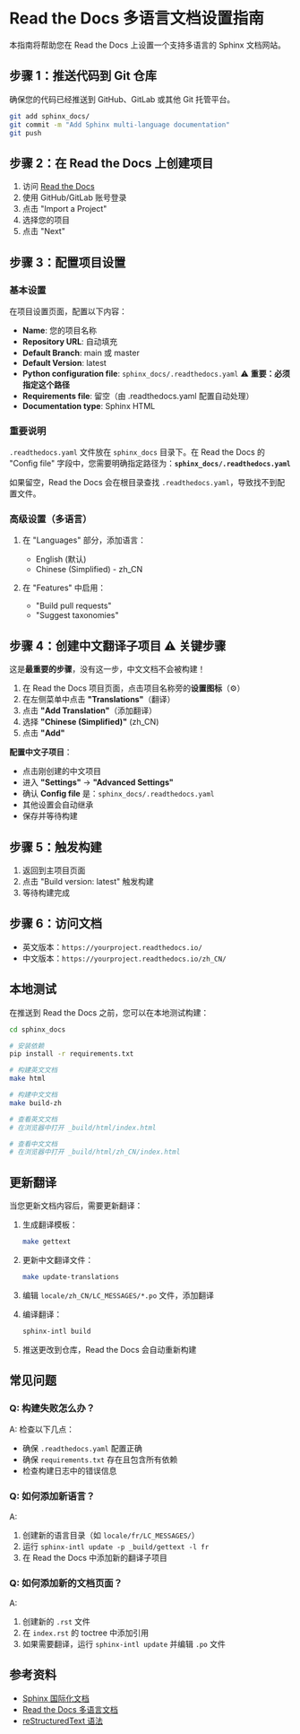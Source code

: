 # Read the Docs 多语言文档设置指南

本指南将帮助您在 Read the Docs 上设置一个支持多语言的 Sphinx 文档网站。

## 步骤 1：推送代码到 Git 仓库

确保您的代码已经推送到 GitHub、GitLab 或其他 Git 托管平台。

```bash
git add sphinx_docs/
git commit -m "Add Sphinx multi-language documentation"
git push
```

## 步骤 2：在 Read the Docs 上创建项目

1. 访问 [Read the Docs](https://readthedocs.org/)
2. 使用 GitHub/GitLab 账号登录
3. 点击 "Import a Project"
4. 选择您的项目
5. 点击 "Next"

## 步骤 3：配置项目设置

### 基本设置

在项目设置页面，配置以下内容：

- **Name**: 您的项目名称
- **Repository URL**: 自动填充
- **Default Branch**: main 或 master
- **Default Version**: latest
- **Python configuration file**: `sphinx_docs/.readthedocs.yaml` ⚠️ **重要：必须指定这个路径**
- **Requirements file**: 留空（由 .readthedocs.yaml 配置自动处理）
- **Documentation type**: Sphinx HTML

### 重要说明

`.readthedocs.yaml` 文件放在 `sphinx_docs` 目录下。在 Read the Docs 的 "Config file" 字段中，您需要明确指定路径为：**`sphinx_docs/.readthedocs.yaml`**

如果留空，Read the Docs 会在根目录查找 `.readthedocs.yaml`，导致找不到配置文件。

### 高级设置（多语言）

1. 在 "Languages" 部分，添加语言：
   - English (默认)
   - Chinese (Simplified) - zh_CN

2. 在 "Features" 中启用：
   - "Build pull requests"
   - "Suggest taxonomies"

## 步骤 4：创建中文翻译子项目 ⚠️ 关键步骤

这是**最重要的步骤**，没有这一步，中文文档不会被构建！

1. 在 Read the Docs 项目页面，点击项目名称旁的**设置图标**（⚙️）
2. 在左侧菜单中点击 **"Translations"**（翻译）
3. 点击 **"Add Translation"**（添加翻译）
4. 选择 **"Chinese (Simplified)"** (zh_CN)
5. 点击 **"Add"**

**配置中文子项目**：
- 点击刚创建的中文项目
- 进入 **"Settings"** → **"Advanced Settings"**
- 确认 **Config file** 是：`sphinx_docs/.readthedocs.yaml`
- 其他设置会自动继承
- 保存并等待构建

## 步骤 5：触发构建

1. 返回到主项目页面
2. 点击 "Build version: latest" 触发构建
3. 等待构建完成

## 步骤 6：访问文档

- 英文版本：`https://yourproject.readthedocs.io/`
- 中文版本：`https://yourproject.readthedocs.io/zh_CN/`

## 本地测试

在推送到 Read the Docs 之前，您可以在本地测试构建：

```bash
cd sphinx_docs

# 安装依赖
pip install -r requirements.txt

# 构建英文文档
make html

# 构建中文文档
make build-zh

# 查看英文文档
# 在浏览器中打开 _build/html/index.html

# 查看中文文档
# 在浏览器中打开 _build/html/zh_CN/index.html
```

## 更新翻译

当您更新文档内容后，需要更新翻译：

1. 生成翻译模板：
   ```bash
   make gettext
   ```

2. 更新中文翻译文件：
   ```bash
   make update-translations
   ```

3. 编辑 `locale/zh_CN/LC_MESSAGES/*.po` 文件，添加翻译

4. 编译翻译：
   ```bash
   sphinx-intl build
   ```

5. 推送更改到仓库，Read the Docs 会自动重新构建

## 常见问题

### Q: 构建失败怎么办？

A: 检查以下几点：
- 确保 `.readthedocs.yaml` 配置正确
- 确保 `requirements.txt` 存在且包含所有依赖
- 检查构建日志中的错误信息

### Q: 如何添加新语言？

A: 
1. 创建新的语言目录（如 `locale/fr/LC_MESSAGES/`）
2. 运行 `sphinx-intl update -p _build/gettext -l fr`
3. 在 Read the Docs 中添加新的翻译子项目

### Q: 如何添加新的文档页面？

A:
1. 创建新的 `.rst` 文件
2. 在 `index.rst` 的 toctree 中添加引用
3. 如果需要翻译，运行 `sphinx-intl update` 并编辑 `.po` 文件

## 参考资料

- [Sphinx 国际化文档](https://www.sphinx-doc.org/en/master/usage/advanced/intl.html)
- [Read the Docs 多语言文档](https://docs.readthedocs.io/en/stable/localization.html)
- [reStructuredText 语法](https://www.sphinx-doc.org/en/master/usage/restructuredtext/index.html)

